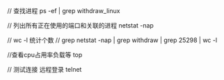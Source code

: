 
// 查找进程
ps -ef | grep withdraw_linux 

// 列出所有正在使用的端口和关联的进程 
netstat -nap 

// wc -l 统计个数
// grep 
netstat -nap | grep withdraw | grep 25298 | wc -l

//查看cpu占用率负载等
top 

// 测试连接 远程登录
telnet 